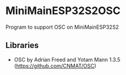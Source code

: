 # MiniMainESP32S2OSC
Program to support OSC on MiniMainESP32S2

## Libraries
* OSC by Adrian Freed and Yotam Mann 1.3.5 (https://github.com/CNMAT/OSC)
